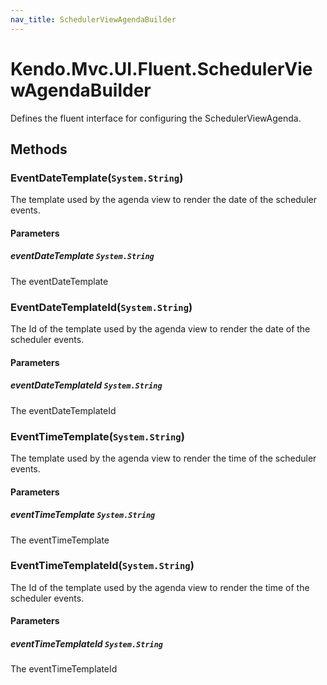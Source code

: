 ```yaml
---
nav_title: SchedulerViewAgendaBuilder
---
```


# Kendo.Mvc.UI.Fluent.SchedulerViewAgendaBuilder
Defines the fluent interface for configuring the SchedulerViewAgenda.



## Methods

### EventDateTemplate(`System.String`)
The template used by the agenda view to render the date of the scheduler events.


#### Parameters

##### eventDateTemplate `System.String`
The eventDateTemplate





### EventDateTemplateId(`System.String`)
The Id of the template used by the agenda view to render the date of the scheduler events.


#### Parameters

##### eventDateTemplateId `System.String`
The eventDateTemplateId





### EventTimeTemplate(`System.String`)
The template used by the agenda view to render the time of the scheduler events.


#### Parameters

##### eventTimeTemplate `System.String`
The eventTimeTemplate





### EventTimeTemplateId(`System.String`)
The Id of the template used by the agenda view to render the time of the scheduler events.


#### Parameters

##### eventTimeTemplateId `System.String`
The eventTimeTemplateId






